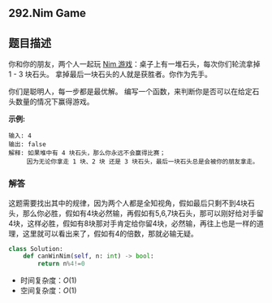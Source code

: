## 292.Nim Game

## 题目描述

你和你的朋友，两个人一起玩 [Nim 游戏](https://baike.baidu.com/item/Nim%E6%B8%B8%E6%88%8F/6737105)：桌子上有一堆石头，每次你们轮流拿掉 1 - 3 块石头。 拿掉最后一块石头的人就是获胜者。你作为先手。

你们是聪明人，每一步都是最优解。 编写一个函数，来判断你是否可以在给定石头数量的情况下赢得游戏。

**示例:**

```
输入: 4
输出: false 
解释: 如果堆中有 4 块石头，那么你永远不会赢得比赛；
     因为无论你拿走 1 块、2 块 还是 3 块石头，最后一块石头总是会被你的朋友拿走。
```



### 解答

​	这题需要找出其中的规律，因为两个人都是全知视角，假如最后只剩不到4块石头，那么你必胜，假如有4块必然输，再假如有5,6,7块石头，那可以刚好给对手留4块，这样必胜，假如有8块那对手肯定给你留4块，必然输，再往上也是一样的道理，这里就可以看出来了，假如有4的倍数，那就必输无疑。

```python
class Solution:
    def canWinNim(self, n: int) -> bool:
        return n%4!=0
```

- 时间复杂度：$O(1)$
- 空间复杂度：$O(1)$ 
